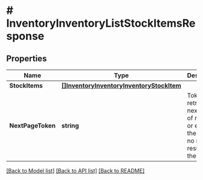 # # InventoryInventoryListStockItemsResponse


## Properties 


Name | Type | Description | Notes
------------ | ------------- | ------------- | -------------
**StockItems**| [**[]InventoryInventoryInventoryStockItem**](InventoryInventoryStockItem.md) |   | [optional]
**NextPageToken**| **string** | Token to retrieve the next page of results, or empty if there are no more results in the list.  | [optional]


[[Back to Model list]](../../README.md#models) [[Back to API list]](../../README.md#endpoints) [[Back to README]](../../README.md)


